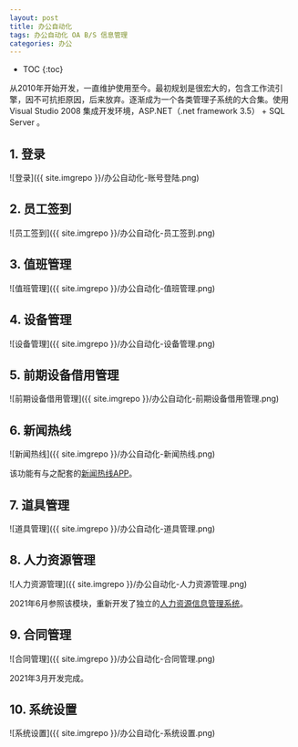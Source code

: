 ```yaml
---
layout: post
title: 办公自动化
tags: 办公自动化 OA B/S 信息管理
categories: 办公
---
```


* TOC
{:toc}

从2010年开始开发，一直维护使用至今。最初规划是很宏大的，包含工作流引擎，因不可抗拒原因，后来放弃。逐渐成为一个各类管理子系统的大合集。使用 Visual Studio 2008 集成开发环境，ASP.NET（.net framework 3.5） + SQL Server 。

## 1. 登录

![登录]({{ site.imgrepo }}/办公自动化-账号登陆.png)

## 2. 员工签到

![员工签到]({{ site.imgrepo }}/办公自动化-员工签到.png)

## 3. 值班管理

![值班管理]({{ site.imgrepo }}/办公自动化-值班管理.png)

## 4. 设备管理

![设备管理]({{ site.imgrepo }}/办公自动化-设备管理.png)

## 5. 前期设备借用管理

![前期设备借用管理]({{ site.imgrepo }}/办公自动化-前期设备借用管理.png)

## 6. 新闻热线

![新闻热线]({{ site.imgrepo }}/办公自动化-新闻热线.png)

该功能有与之配套的[新闻热线APP](/办公/news-clues/)。

## 7. 道具管理

![道具管理]({{ site.imgrepo }}/办公自动化-道具管理.png)

## 8. 人力资源管理

![人力资源管理]({{ site.imgrepo }}/办公自动化-人力资源管理.png)

2021年6月参照该模块，重新开发了独立的[人力资源信息管理系统](/办公/staff-manage/)。

## 9. 合同管理

![合同管理]({{ site.imgrepo }}/办公自动化-合同管理.png)

2021年3月开发完成。

## 10. 系统设置

![系统设置]({{ site.imgrepo }}/办公自动化-系统设置.png)